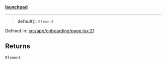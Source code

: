 [**launchpad**](index.md)

***

> **default**(): `Element`

Defined in: [src/app/onboarding/page.tsx:21](https://github.com/victorbratov/launchpad/blob/2fb5c03d3b8a4ead86d4ea12df9db7edc90ac88e/src/app/onboarding/page.tsx#L21)

## Returns

`Element`
